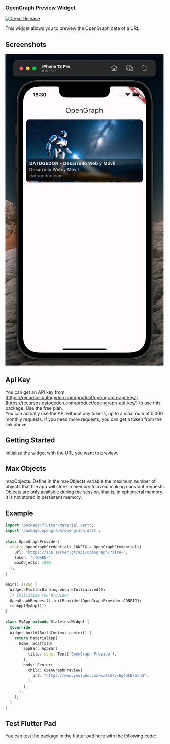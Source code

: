 ### OpenGraph Preview Widget

[![Crear Release](https://github.com/baldomerocho/flutter_opengraph/actions/workflows/release.yaml/badge.svg?branch=master)](https://github.com/baldomerocho/flutter_opengraph/actions/workflows/release.yaml)

This widget allows you to preview the OpenGraph data of a URL.

## Screenshots

![OpenGraph Preview](ss/preview.png)

## Api Key
You can get an API key from [https://recursos.datogedon.com/product/opengraph-api-key/](https://recursos.datogedon.com/product/opengraph-api-key/) to use this package. Use the free plan.
<br>
You can actually use the API without any tokens, up to a maximum of 5,000 monthly requests. If you need more requests, you can get a token from the link above.

## Getting Started
Initialize the widget with the URL you want to preview.

## Max Objects
maxObjects.
Define in the maxObjects variable the maximum number of objects that the app will store in memory to avoid making constant requests.
Objects are only available during the session, that is, in ephemeral memory. It is not stored in persistent memory.

## Example
```dart
import 'package:flutter/material.dart';
import 'package:opengraph/opengraph.dart';

class OpenGraphProvider{
  static OpenGraphCredentials CONFIG = OpenGraphCredentials(
    url: "https://app.server.gt/api/opengraph/?site=",
    token: "<TOKEN>",
    maxObjects: 1000
  );
}

main() async {
  WidgetsFlutterBinding.ensureInitialized();
  // Initialize the provider
  OpenGraphRequest().initProvider(OpenGraphProvider.CONFIG);
  runApp(MyApp());
}

class MyApp extends StatelessWidget {
  @override
  Widget build(BuildContext context) {
    return MaterialApp(
      home: Scaffold(
        appBar: AppBar(
          title: const Text('OpenGraph Preview'),
        ),
        body: Center(
          child: OpenGraphPreview(
            url: "https://www.youtube.com/watch?v=6g4dkBF5anU",
          ),
        ),
      ),
    );
  }
}
```

## Test Flutter Pad
You can test the package in the flutter pad [here](https://dartpad.dev/?id=948cf2b7634b3ba45d891680600d3029) with the following code: